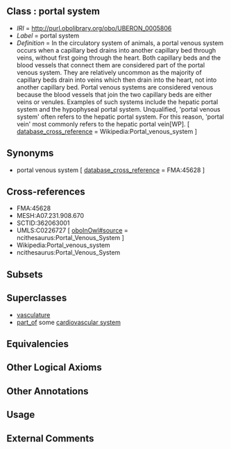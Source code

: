 
## Class : portal system

 * *IRI* = http://purl.obolibrary.org/obo/UBERON_0005806
 * *Label* = portal system
 * *Definition* = In the circulatory system of animals, a portal venous system occurs when a capillary bed drains into another capillary bed through veins, without first going through the heart. Both capillary beds and the blood vessels that connect them are considered part of the portal venous system. They are relatively uncommon as the majority of capillary beds drain into veins which then drain into the heart, not into another capillary bed. Portal venous systems are considered venous because the blood vessels that join the two capillary beds are either veins or venules. Examples of such systems include the hepatic portal system and the hypophyseal portal system. Unqualified, 'portal venous system' often refers to the hepatic portal system. For this reason, 'portal vein' most commonly refers to the hepatic portal vein[WP]. [ [database_cross_reference](../../ef/oboInOwl#hasDbXref.md) = Wikipedia:Portal_venous_system ]

## Synonyms

 * portal venous system [ [database_cross_reference](../../ef/oboInOwl#hasDbXref.md) = FMA:45628 ]

## Cross-references

 * FMA:45628
 * MESH:A07.231.908.670
 * SCTID:362063001
 * UMLS:C0226727 [ [oboInOwl#source](../../ce/oboInOwl#source.md) = ncithesaurus:Portal_Venous_System ]
 * Wikipedia:Portal_venous_system
 * ncithesaurus:Portal_Venous_System

## Subsets


## Superclasses

 * [vasculature](../../UBERON/49/UBERON_0002049.md)
 * [part_of](../../BFO/50/BFO_0000050.md) some [cardiovascular system](../../UBERON/35/UBERON_0004535.md)

## Equivalencies


## Other Logical Axioms


## Other Annotations


## Usage


## External Comments

